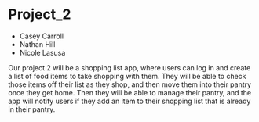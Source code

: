 # Project_2

<ul>
<li>Casey Carroll
<li>Nathan Hill
<li>Nicole Lasusa
</ul>
<p>

Our project 2 will be a shopping list app, where users can log in and create a list of food items to take shopping with them. They will be able to check those items off their list as they shop, and then move them into their pantry once they get home. Then they will be able to manage their pantry, and the app will notify users if they add an item to their shopping list that is already in their pantry. 


